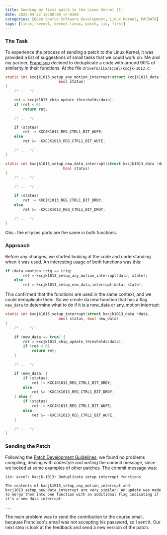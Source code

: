 ```yaml
---
title: Sending my first patch to the Linux Kernel [1]
date: 2025-04-22 18:00:00 +/-0300
categories: [Open Source Software Development, Linux Kernel, MAC0470]
tags: [linux, kernel, kernel-linux, patch, iio, first]
---
```


### The Task

To experience the process of sending a patch to the Linux Kernel, it was provided a list of suggestions of small tasks that we could work on. Me and my partner, [Francisco]() decided to deduplicate a code with around 90% of similarity in their functions. At the file `drivers/iio/accel/kxcjk-1013.c`:
```c
static int kxcjk1013_setup_any_motion_interrupt(struct kxcjk1013_data *data,
						bool status)
{
    /* ... */

	ret = kxcjk1013_chip_update_thresholds(data);
	if (ret < 0)
		return ret;

	/* ... */

	if (status)
		ret |= KXCJK1013_REG_CTRL1_BIT_WUFE;
	else
		ret &= ~KXCJK1013_REG_CTRL1_BIT_WUFE;

	/* ... */
}
```
```c
static int kxcjk1013_setup_new_data_interrupt(struct kxcjk1013_data *data,
					      bool status)
{
	/* ... */

    /* ... */

	if (status)
		ret |= KXCJK1013_REG_CTRL1_BIT_DRDY;
	else
		ret &= ~KXCJK1013_REG_CTRL1_BIT_DRDY;

	/* ... */
}
```

Obs.: the ellipses parts are the same in both functions.

### Approach

Before any changes, we started looking at the code and understanding when it was used. An interesting usage of both functions was this:
```c
if (data->motion_trig == trig)
		ret = kxcjk1013_setup_any_motion_interrupt(data, state);
	else
		ret = kxcjk1013_setup_new_data_interrupt(data, state);
```

This confirmed that the functions are used in the same context, and we could deduplicate them. So we create da new function that has a flag `new_data` to determine what to do if it is a new_data or any_motion interrupt:
```c
static int kxcjk1013_setup_interrupt(struct kxcjk1013_data *data,
						bool status, bool new_data)
{
	/* ... */

	if (new_data == true) {
		ret = kxcjk1013_chip_update_thresholds(data);
		if (ret < 0)
			return ret;
	}

	/* ... */

	if (new_data) {
		if (status)
			ret |= KXCJK1013_REG_CTRL1_BIT_DRDY;
		else
			ret &= ~KXCJK1013_REG_CTRL1_BIT_DRDY;
	} else {
		if (status)
			ret |= KXCJK1013_REG_CTRL1_BIT_WUFE;
		else
			ret &= ~KXCJK1013_REG_CTRL1_BIT_WUFE;
	}

	/* ... */
}
```

### Sending the Patch

Following the [Patch Development Guidelines](https://pad.riseup.net/p/MAC0470-patch-development-guidelines-keep), we found no problems compiling, dealing with codestyle and writing the commit message, since we looked at some examples of other patches. The commit message was:
```
iio: accel: kxcjk-1013: Deduplicate setup interrupt functions

The contents of kxcjk1013_setup_any_motion_interrupt and
kxcj1013_setup_new_data_interrupt are very similar. An update was made
to merge them into one function with an additional flag indicating if
it's a new data interrupt.

...
```
The main problem was to send the contribution to the course email, because Francisco's email was not accepting his password, so I sent it. Our next step is look at the feedback and send a new version of the patch.